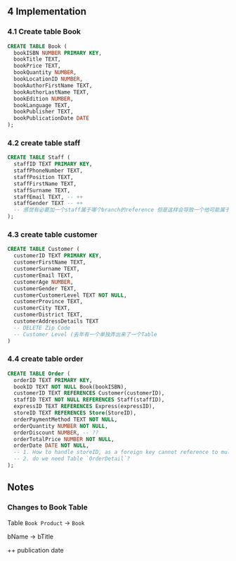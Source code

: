 ## 4 Implementation

### 4.1 Create table Book
```sql
CREATE TABLE Book (
  bookISBN NUMBER PRIMARY KEY,
  bookTitle TEXT,
  bookPrice TEXT,
  bookQuantity NUMBER,
  bookLocationID NUMBER,
  bookAuthorFirstName TEXT,
  bookAuthorLastName TEXT,
  bookEdition NUMBER,
  bookLanguage TEXT,
  bookPublisher TEXT,
  bookPublicationDate DATE
);
```

### 4.2 create table staff

```sql
CREATE TABLE Staff (
  staffID TEXT PRIMARY KEY,
  staffPhoneNumber TEXT,
  staffPosition TEXT,
  staffFirstName TEXT,
  staffSurname TEXT,
  staffEmail TEXT, -- ++
  staffGender TEXT -- ++
  -- 感觉有必要加一个staff属于哪个branch的reference 但是这样会导致一个他可能属于physical 或online store
);
```

### 4.3 create table customer
```sql
CREATE TABLE Customer (
  customerID TEXT PRIMARY KEY,
  customerFirstName TEXT,
  customerSurname TEXT,
  customerEmail TEXT,
  customerAge NUMBER,
  customerGender TEXT,
  customerCustomerLevel TEXT NOT NULL,
  customerProvince TEXT,
  customerCity TEXT,
  customerDistrict TEXT,
  customerAddressDetails TEXT
  -- DELETE Zip Code
  -- Customer Level (去年有一个单独弄出来了一个Table
)
```

### 4.4 create table order
```sql
CREATE TABLE Order (
  orderID TEXT PRIMARY KEY,
  bookID TEXT NOT NULL Book(bookISBN),
  customerID TEXT REFERENCES Customer(customerID),
  staffID TEXT NOT NULL REFERENCES Staff(staffID),
  expressID TEXT REFERENCES Express(expressID),
  storeID TEXT REFERENCES Store(StoreID),
  orderPaymentMethod TEXT NOT NULL,
  orderQuantity NUMBER NOT NULL,
  orderDiscount NUMBER, -- ??
  orderTotalPrice NUMBER NOT NULL,
  orderDate DATE NOT NULL,
  -- 1. How to handle storeID, as a foreign key cannot reference to multiple tables
  -- 2. do we need Table `OrderDetail`?
);
```

## Notes

### Changes to Book Table
Table `Book Product` -> `Book`

bName -> bTitle

++ publication date